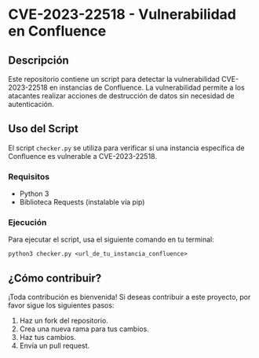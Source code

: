 
# CVE-2023-22518 - Vulnerabilidad en Confluence

## Descripción
Este repositorio contiene un script para detectar la vulnerabilidad CVE-2023-22518 en instancias de Confluence. La vulnerabilidad permite a los atacantes realizar acciones de destrucción de datos sin necesidad de autenticación.

## Uso del Script
El script `checker.py` se utiliza para verificar si una instancia específica de Confluence es vulnerable a CVE-2023-22518.

### Requisitos
- Python 3
- Biblioteca Requests (instalable vía pip)

### Ejecución
Para ejecutar el script, usa el siguiente comando en tu terminal:

```
python3 checker.py <url_de_tu_instancia_confluence>
```

## ¿Cómo contribuir?
¡Toda contribución es bienvenida! Si deseas contribuir a este proyecto, por favor sigue los siguientes pasos:

1. Haz un fork del repositorio.
2. Crea una nueva rama para tus cambios.
3. Haz tus cambios.
4. Envía un pull request.

